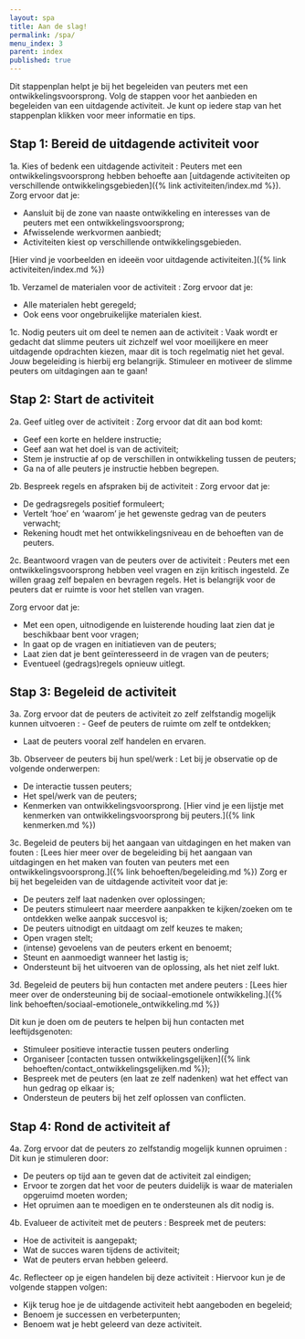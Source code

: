 ```yaml
---
layout: spa
title: Aan de slag!
permalink: /spa/
menu_index: 3
parent: index
published: true
---
```


Dit stappenplan helpt je bij het begeleiden van peuters met een ontwikkelingsvoorsprong.
Volg de stappen voor het aanbieden en begeleiden van een uitdagende activiteit.
Je kunt op iedere stap van het stappenplan klikken voor meer informatie en tips.

## Stap 1: Bereid de uitdagende activiteit voor

1a. Kies of bedenk een uitdagende activiteit
: Peuters met een ontwikkelingsvoorsprong hebben behoefte aan [uitdagende activiteiten op verschillende ontwikkelingsgebieden]({% link activiteiten/index.md %}).
  Zorg ervoor dat je:

  - Aansluit bij de zone van naaste ontwikkeling en interesses van de peuters met een ontwikkelingsvoorsprong;
  - Afwisselende werkvormen aanbiedt;
  - Activiteiten kiest op verschillende ontwikkelingsgebieden.

  [Hier vind je voorbeelden en ideeën voor uitdagende activiteiten.]({% link activiteiten/index.md %})

1b. Verzamel de materialen voor de activiteit
: Zorg ervoor dat je:

  - Alle materialen hebt geregeld;
  - Ook eens voor ongebruikelijke materialen kiest.

1c. Nodig peuters uit om deel te nemen aan de activiteit
: Vaak wordt er gedacht dat slimme peuters uit zichzelf wel voor moeilijkere en meer uitdagende opdrachten kiezen,
  maar dit is toch regelmatig niet het geval. Jouw begeleiding is hierbij erg belangrijk.
  Stimuleer en motiveer de slimme peuters om uitdagingen aan te gaan!

## Stap 2: Start de activiteit
2a. Geef uitleg over de activiteit
: Zorg ervoor dat dit aan bod komt:

  - Geef een korte en heldere instructie;
  - Geef aan wat het doel is van de activiteit;
  - Stem je instructie af op de verschillen in ontwikkeling tussen de peuters;
  - Ga na of alle peuters je instructie hebben begrepen.

2b. Bespreek regels en afspraken bij de activiteit
: Zorg ervoor dat je:

  - De gedragsregels positief formuleert;
  - Vertelt ‘hoe’ en ‘waarom’ je het gewenste gedrag van de peuters verwacht;
  - Rekening houdt met het ontwikkelingsniveau en de behoeften van de peuters.

2c. Beantwoord vragen van de peuters over de activiteit
: Peuters met een ontwikkelingsvoorsprong hebben veel vragen en zijn kritisch ingesteld.
  Ze willen graag zelf bepalen en bevragen regels. Het is belangrijk voor de peuters dat er ruimte is voor het stellen van vragen.

  Zorg ervoor dat je:

  - Met een open, uitnodigende en luisterende houding laat zien dat je beschikbaar bent voor vragen;
  - In gaat op de vragen en initiatieven van de peuters;
  - Laat zien dat je bent geïnteresseerd in de vragen van de peuters;
  - Eventueel (gedrags)regels opnieuw uitlegt.

## Stap 3: Begeleid de activiteit
3a. Zorg ervoor dat de peuters de activiteit zo zelf zelfstandig mogelijk kunnen uitvoeren
: - Geef de peuters de ruimte om zelf te ontdekken;
  - Laat de peuters vooral zelf handelen en ervaren.

3b. Observeer de peuters bij hun spel/werk
: Let bij je observatie op de volgende onderwerpen:

  - De interactie tussen peuters;
  - Het spel/werk van de peuters;
  - Kenmerken van ontwikkelingsvoorsprong. [Hier vind je een lijstje met kenmerken van ontwikkelingsvoorsprong bij peuters.]({% link kenmerken.md %})

3c. Begeleid de peuters bij het aangaan van uitdagingen en het maken van fouten
: [Lees hier meer over de begeleiding bij het aangaan van uitdagingen en het maken van fouten van peuters met een ontwikkelingsvoorsprong.]({% link behoeften/begeleiding.md %})
  Zorg er bij het begeleiden van de uitdagende activiteit voor dat je:

  - De peuters zelf laat nadenken over oplossingen;
  - De peuters stimuleert naar meerdere aanpakken te kijken/zoeken om te ontdekken welke aanpak succesvol is;
  - De peuters uitnodigt en uitdaagt om zelf keuzes te maken;
  - Open vragen stelt;
  - (intense) gevoelens van de peuters erkent en benoemt;
  - Steunt en aanmoedigt wanneer het lastig is;
  - Ondersteunt bij het uitvoeren van de oplossing, als het niet zelf lukt.

3d. Begeleid de peuters bij hun contacten met andere peuters
: [Lees hier meer over de ondersteuning bij de sociaal-emotionele ontwikkeling.]({% link behoeften/sociaal-emotionele_ontwikkeling.md %})

  Dit kun je doen om de peuters te helpen bij hun contacten met leeftijdsgenoten:

  - Stimuleer positieve interactie tussen peuters onderling
  - Organiseer [contacten tussen ontwikkelingsgelijken]({% link behoeften/contact_ontwikkelingsgelijken.md %});
  - Bespreek met de peuters (en laat ze zelf nadenken) wat het effect van hun gedrag op elkaar is;
  - Ondersteun de peuters bij het zelf oplossen van conflicten.

## Stap 4: Rond de activiteit af
4a. Zorg ervoor dat de peuters zo zelfstandig mogelijk kunnen opruimen
: Dit kun je stimuleren door:

  - De peuters op tijd aan te geven dat de activiteit zal eindigen;
  - Ervoor te zorgen dat het voor de peuters duidelijk is waar de materialen opgeruimd moeten worden;
  - Het opruimen aan te moedigen en te ondersteunen als dit nodig is.

4b. Evalueer de activiteit met de peuters
: Bespreek met de peuters:

  - Hoe de activiteit is aangepakt;
  - Wat de succes waren tijdens de activiteit;
  - Wat de peuters ervan hebben geleerd.

4c. Reflecteer op je eigen handelen bij deze activiteit
: Hiervoor kun je de volgende stappen volgen:

  - Kijk terug hoe je de uitdagende activiteit hebt aangeboden en begeleid;
  - Benoem je successen en verbeterpunten;
  - Benoem wat je hebt geleerd van deze activiteit.
